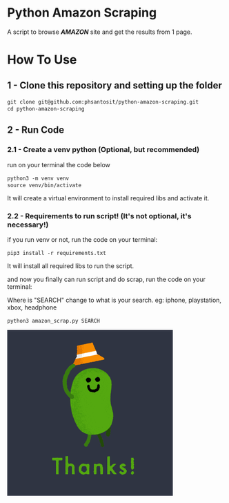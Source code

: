 # Python Amazon Scraping 
 
A script to browse **_AMAZON_** site and get the results from 1 page.

# How To Use

## 1 - Clone this repository and setting up the folder

```
git clone git@github.com:phsantosit/python-amazon-scraping.git
cd python-amazon-scraping
```
## 2 - Run Code

### 2.1 - Create a venv python (Optional, but recommended)
run on your terminal the code below

```
python3 -m venv venv
source venv/bin/activate
```
It will create a virtual environment to install required libs and activate it.

### 2.2 - Requirements to run script! (It's not optional, it's necessary!)
if you run venv or not, run the code on your terminal:

```
pip3 install -r requirements.txt
```

It will install all required libs to run the script.

and now you finally can run script and do scrap, run the code on your terminal: 

Where is "SEARCH" change to what is your search.
eg: iphone, playstation, xbox, headphone

```
python3 amazon_scrap.py SEARCH
```
![](giphy.gif)

